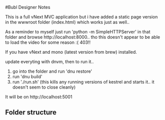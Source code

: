 #Bubl Designer Notes

This is a full vNext MVC application but i have added a static page version in the wwwroot folder (index.html) which works just as well..

As a reminder to myself just run 'python -m SimpleHTTPServer' in that folder and browse http://localhost:8000.. tho this doesn't appear to be able to load the video for some reason :( 403!!

If you have vNext and mono (latest version from brew) installed.

update everyting with dnvm, then to run it.. 

1. go into the folder and run 'dnu restore'
2. run 'dnu build'
3. run './run.sh' (this kills any running versions of kestrel and starts it.. it doesn't seem to close cleanly)

It will be on http://localhost:5001


## Folder structure

